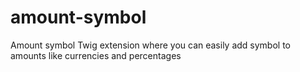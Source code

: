 # amount-symbol
Amount symbol Twig extension where you can easily add symbol to amounts like currencies and percentages
